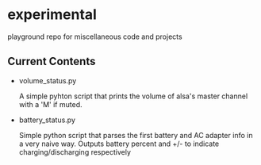 experimental
============

playground repo for miscellaneous code and projects


Current Contents
----------------

+ volume_status.py

    A simple pyhton script that prints the volume of alsa's master channel with a 'M' if muted.

+ battery_status.py

    Simple python script that parses the first battery and AC adapter info in a very naive way. Outputs battery percent and +/- to indicate charging/discharging respectively
